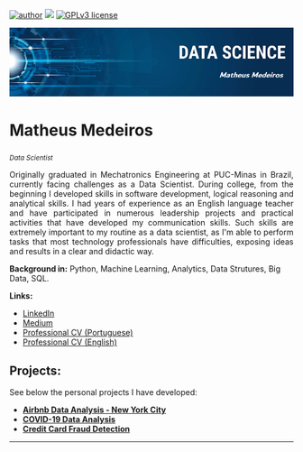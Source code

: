 [![author](https://img.shields.io/badge/author-Mathmedeiros-red.svg)](https://www.linkedin.com/in/matheushomedeiros/) [![](https://img.shields.io/badge/python-3.7+-blue.svg)](https://www.python.org/downloads/release/python-365/) [![GPLv3 license](https://img.shields.io/badge/License-GPLv3-blue.svg)](http://perso.crans.org/besson/LICENSE.html)

<p align="center">
  <img src="banner.png" >
</p>

# Matheus Medeiros
<sub>*Data Scientist*</sub>

<div style="text-align: justify">Originally graduated in Mechatronics Engineering at PUC-Minas in Brazil, currently facing challenges as a Data Scientist. During college, from the beginning I developed skills in software development, logical reasoning and analytical skills. I had years of experience as an English language teacher and have participated in numerous leadership projects and practical activities that have developed my communication skills. Such skills are extremely important to my routine as a data scientist, as I'm able to perform tasks that most technology professionals have difficulties, exposing ideas and results in a clear and didactic way.</div>

**Background in:** Python, Machine Learning, Analytics, Data Strutures, Big Data, SQL.

**Links:**
* [LinkedIn](https://www.linkedin.com/in/matheushomedeiros/)
* [Medium](https://medium.com/something-about-data)
* [Professional CV (Portuguese)](https://drive.google.com/file/d/1tppCDH0Ai4yZZz7Q4TTJTKt69Qvmnvux/view?usp=sharing)
* [Professional CV (English)](https://drive.google.com/file/d/1F0TRDcCXYJsnYImpze2pZHm6e4stKmWC/view?usp=sharing)


## Projects:
See below the personal projects I have developed:

* [**Airbnb Data Analysis - New York City**](https://github.com/Mathmedeiros/Projeto-Analise-de-dados-do-Airbnb-NYC)
* [**COVID-19 Data Analysis**](https://github.com/Mathmedeiros/Projeto-Analise-de-dados-COVID-19)
* [**Credit Card Fraud Detection**](https://github.com/Mathmedeiros/PROJETO---Deteccao-de-Fraude-em-Cartoes-de-Credito)

---
